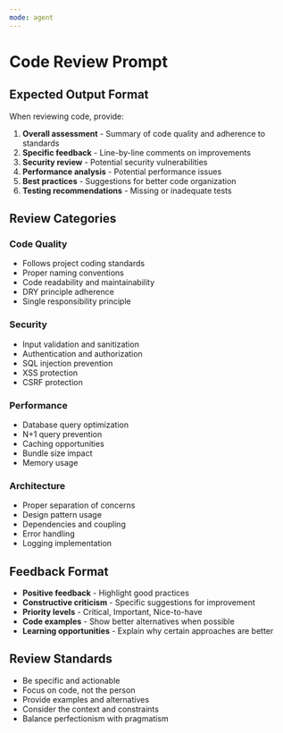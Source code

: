 ```yaml
---
mode: agent
---
```


# Code Review Prompt

## Expected Output Format

When reviewing code, provide:

1. **Overall assessment** - Summary of code quality and adherence to standards
2. **Specific feedback** - Line-by-line comments on improvements
3. **Security review** - Potential security vulnerabilities
4. **Performance analysis** - Potential performance issues
5. **Best practices** - Suggestions for better code organization
6. **Testing recommendations** - Missing or inadequate tests

## Review Categories

### Code Quality

- Follows project coding standards
- Proper naming conventions
- Code readability and maintainability
- DRY principle adherence
- Single responsibility principle

### Security

- Input validation and sanitization
- Authentication and authorization
- SQL injection prevention
- XSS protection
- CSRF protection

### Performance

- Database query optimization
- N+1 query prevention
- Caching opportunities
- Bundle size impact
- Memory usage

### Architecture

- Proper separation of concerns
- Design pattern usage
- Dependencies and coupling
- Error handling
- Logging implementation

## Feedback Format

- **Positive feedback** - Highlight good practices
- **Constructive criticism** - Specific suggestions for improvement
- **Priority levels** - Critical, Important, Nice-to-have
- **Code examples** - Show better alternatives when possible
- **Learning opportunities** - Explain why certain approaches are better

## Review Standards

- Be specific and actionable
- Focus on code, not the person
- Provide examples and alternatives
- Consider the context and constraints
- Balance perfectionism with pragmatism
